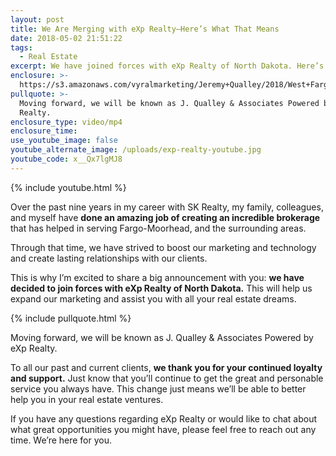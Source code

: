 ```yaml
---
layout: post
title: We Are Merging with eXp Realty—Here’s What That Means
date: 2018-05-02 21:51:22
tags:
  - Real Estate
excerpt: We have joined forces with eXp Realty of North Dakota. Here’s what that means.
enclosure: >-
  https://s3.amazonaws.com/vyralmarketing/Jeremy+Qualley/2018/West+Fargo+Real+Estate-+We+Are+Merging+with+eXp+RealtyHeres+What+That+Means.mp4
pullquote: >-
  Moving forward, we will be known as J. Qualley & Associates Powered by eXp
  Realty.
enclosure_type: video/mp4
enclosure_time:
use_youtube_image: false
youtube_alternate_image: /uploads/exp-realty-youtube.jpg
youtube_code: x__Qx7lgMJ8
---
```


{% include youtube.html %}

Over the past nine years in my career with SK Realty, my family, colleagues, and myself have **done an amazing job of creating an incredible brokerage** that has helped in serving Fargo-Moorhead, and the surrounding areas.

Through that time, we have strived to boost our marketing and technology and create lasting relationships with our clients.

This is why I’m excited to share a big announcement with you: **we have decided to join forces with eXp Realty of North Dakota.** This will help us expand our marketing and assist you with all your real estate dreams.

{% include pullquote.html %}

Moving forward, we will be known as J. Qualley & Associates Powered by eXp Realty.

To all our past and current clients, **we thank you for your continued loyalty and support.** Just know that you’ll continue to get the great and personable service you always have. This change just means we’ll be able to better help you in your real estate ventures.

If you have any questions regarding eXp Realty or would like to chat about what great opportunities you might have, please feel free to reach out any time. We’re here for you.